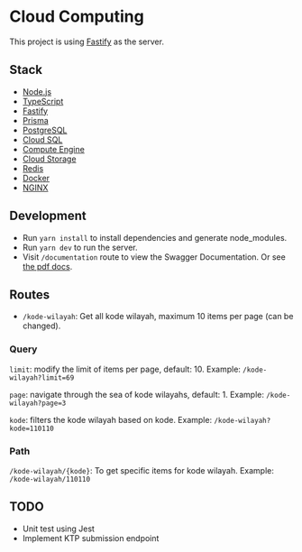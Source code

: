 # Cloud Computing

This project is using [Fastify](https://www.fastify.io/) as the server.

## Stack

- [Node.js](https://nodejs.org/)
- [TypeScript](https://www.typescriptlang.org/)
- [Fastify](https://www.fastify.io/)
- [Prisma](https://www.prisma.io/)
- [PostgreSQL](https://www.postgresql.org/)
- [Cloud SQL](https://cloud.google.com/sql)
- [Compute Engine](https://cloud.google.com/compute)
- [Cloud Storage](https://cloud.google.com/storage)
- [Redis](https://redis.io/)
- [Docker](https://www.docker.com/)
- [NGINX](https://www.nginx.com/)

## Development

- Run `yarn install` to install dependencies and generate node_modules.
- Run `yarn dev` to run the server.
- Visit `/documentation` route to view the Swagger Documentation. Or see [the pdf docs](/swagger.pdf).

## Routes

- `/kode-wilayah`: Get all kode wilayah, maximum 10 items per page (can be changed).

### Query

`limit`: modify the limit of items per page, default: 10. Example: `/kode-wilayah?limit=69`

`page`: navigate through the sea of kode wilayahs, default: 1. Example: `/kode-wilayah?page=3`

`kode`: filters the kode wilayah based on kode. Example: `/kode-wilayah?kode=110110`

### Path

`/kode-wilayah/{kode}`: To get specific items for kode wilayah. Example: `/kode-wilayah/110110`

## TODO

- Unit test using Jest
- Implement KTP submission endpoint
